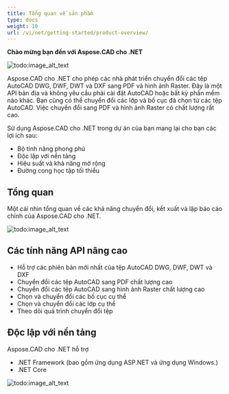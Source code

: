 ```yaml
---
title: Tổng quan về sản phẩm
type: docs
weight: 10
url: /vi/net/getting-started/product-overview/
---
```


**Chào mừng bạn đến với Aspose.CAD cho .NET**

![todo:image_alt_text](/_assets/home_1.png)

Aspose.CAD cho .NET cho phép các nhà phát triển chuyển đổi các tệp AutoCAD DWG, DWF, DWT và DXF sang PDF và hình ảnh Raster. Đây là một API bản địa và không yêu cầu phải cài đặt AutoCAD hoặc bất kỳ phần mềm nào khác. Bạn cũng có thể chuyển đổi các lớp và bố cục đã chọn từ các tệp AutoCAD. Việc chuyển đổi sang PDF và hình ảnh Raster có chất lượng rất cao.

Sử dụng Aspose.CAD cho .NET trong dự án của bạn mang lại cho bạn các lợi ích sau:

- Bộ tính năng phong phú
- Độc lập với nền tảng
- Hiệu suất và khả năng mở rộng
- Đường cong học tập tối thiểu

## **Tổng quan**
Một cái nhìn tổng quan về các khả năng chuyển đổi, kết xuất và lập báo cáo chính của Aspose.CAD cho .NET.

![todo:image_alt_text](/_assets/net/product-overview_2.png)
## **Các tính năng API nâng cao**
- Hỗ trợ các phiên bản mới nhất của tệp AutoCAD DWG, DWF, DWT và DXF
- Chuyển đổi các tệp AutoCAD sang PDF chất lượng cao
- Chuyển đổi các tệp AutoCAD sang hình ảnh Raster chất lượng cao
- Chọn và chuyển đổi các bố cục cụ thể
- Chọn và chuyển đổi các lớp cụ thể
- Theo dõi quá trình chuyển đổi tệp
## **Độc lập với nền tảng**
Aspose.CAD cho .NET hỗ trợ

- .NET Framework (bao gồm ứng dụng ASP.NET và ứng dụng Windows.)
- .NET Core

![todo:image_alt_text](/_assets/net/product-overview_3.png)
